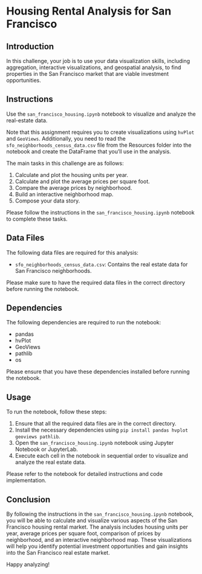 # Housing Rental Analysis for San Francisco

## Introduction

In this challenge, your job is to use your data visualization skills, including aggregation, interactive visualizations, and geospatial analysis, to find properties in the San Francisco market that are viable investment opportunities.

## Instructions

Use the `san_francisco_housing.ipynb` notebook to visualize and analyze the real-estate data.

Note that this assignment requires you to create visualizations using `hvPlot` and `GeoViews`. Additionally, you need to read the `sfo_neighborhoods_census_data.csv` file from the Resources folder into the notebook and create the DataFrame that you’ll use in the analysis.

The main tasks in this challenge are as follows:

1. Calculate and plot the housing units per year.
2. Calculate and plot the average prices per square foot.
3. Compare the average prices by neighborhood.
4. Build an interactive neighborhood map.
5. Compose your data story.

Please follow the instructions in the `san_francisco_housing.ipynb` notebook to complete these tasks.

## Data Files

The following data files are required for this analysis:

- `sfo_neighborhoods_census_data.csv`: Contains the real estate data for San Francisco neighborhoods.

Please make sure to have the required data files in the correct directory before running the notebook.

## Dependencies

The following dependencies are required to run the notebook:

- pandas
- hvPlot
- GeoViews
- pathlib
- os

Please ensure that you have these dependencies installed before running the notebook.

## Usage

To run the notebook, follow these steps:

1. Ensure that all the required data files are in the correct directory.
2. Install the necessary dependencies using `pip install pandas hvplot geoviews pathlib`.
3. Open the `san_francisco_housing.ipynb` notebook using Jupyter Notebook or JupyterLab.
4. Execute each cell in the notebook in sequential order to visualize and analyze the real estate data.

Please refer to the notebook for detailed instructions and code implementation.

## Conclusion

By following the instructions in the `san_francisco_housing.ipynb` notebook, you will be able to calculate and visualize various aspects of the San Francisco housing rental market. The analysis includes housing units per year, average prices per square foot, comparison of prices by neighborhood, and an interactive neighborhood map. These visualizations will help you identify potential investment opportunities and gain insights into the San Francisco real estate market.

Happy analyzing!
